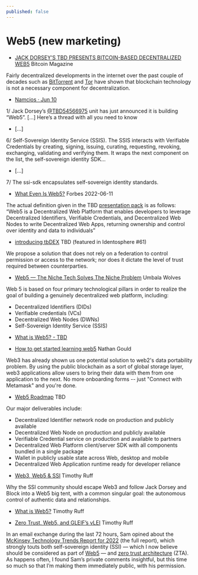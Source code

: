 ```yaml
---
published: false
---
```

# Web5 (new marketing)

* [JACK DORSEY’S TBD PRESENTS BITCOIN-BASED DECENTRALIZED WEB5](https://bitcoinmagazine.com/business/jack-dorseys-tbd-presents-bitcoin-based-decentralized-web5) Bitcoin Magazine

Fairly decentralized developments in the internet over the past couple of decades such as [BitTorrent](https://www.howtogeek.com/141257/htg-explains-how-does-bittorrent-work/) and [Tor](https://www.techradar.com/vpn/what-is-tor-and-how-does-it-work) have shown that blockchain technology is not a necessary component for decentralization.

* [Namcios · Jun 10](https://twitter.com/namcios/status/1535302090360250368)

1/ Jack Dorsey’s [@TBD54566975](https://twitter.com/TBD54566975) unit has just announced it is building “Web5”. [...] Here’s a thread with all you need to know

* [...]

6/ Self-Sovereign Identity Service (SSIS). The SSIS interacts with Verifiable Credentials by creating, signing, issuing, curating, requesting, revoking, exchanging, validating and verifying them. It wraps the next component on the list, the self-sovereign identity SDK…

* […]

7/ The ssi-sdk encapsulates self-sovereign identity standards.

* [What Even Is Web5?](https://www.forbes.com/sites/traceyfollows/2022/06/11/what-even-is-web5/?sh=10900ec05ad2) Forbes 2022-06-11

The actual definition given in the TBD [presentation pack](https://docs.google.com/presentation/d/1SaHGyY9TjPg4a0VNLCsfchoVG1yU3ffTDsPRcU99H1E/edit#slide=id.g11b904107df_0_1) is as follows: “Web5 is a Decentralized Web Platform that enables developers to leverage Decentralized Identifiers, Verifiable Credentials, and Decentralized Web Nodes to write Decentralized Web Apps, returning ownership and control over identity and data to individuals”

* [introducing tbDEX](https://tbd54566975.ghost.io/introducing-tbdex/) TBD (featured in Identosphere #61)

We propose a solution that does not rely on a federation to control permission or access to the network; nor does it dictate the level of trust required between counterparties.

* [Web5 — The Niche Tech Solves The Niche Problem](https://medium.com/umbalametaverse/web5-the-niche-tech-solves-the-niche-problem-f9135d98f0c1) Umbala Wolves

Web 5 is based on four primary technological pillars in order to realize the goal of building a genuinely decentralized web platform, including:

- Decentralized Identifiers (DIDs)
- Verifiable credentials (VCs)
- Decentralized Web Nodes (DWNs)
- Self-Sovereign Identity Service (SSIS)


* [What is Web5? - TBD](https://developer.tbd.website/blog/what-is-web5/)


* [How to get started learning web5](https://www.nathangould.com/posts/how-to-get-started-learning-web5/) Nathan Gould

Web3 has already shown us one potential solution to web2's data portability problem. By using the public blockchain as a sort of global storage layer, web3 applications allow users to bring their data with them from one application to the next. No more onboarding forms -- just "Connect with Metamask" and you're done.

* [Web5 Roadmap](https://developer.tbd.website/blog/web5-roadmap) TBD

Our major deliverables include:

- Decentralized Identifier network node on production and publicly available
- Decentralized Web Node on production and publicly available
- Verifiable Credential service on production and available to partners
- Decentralized Web Platform client/server SDK with all components bundled in a single package
- Wallet in publicly usable state across Web, desktop and mobile
- Decentralized Web Application runtime ready for developer reliance

* [Web3, Web5 & SSI](https://rufftimo.medium.com/web3-web5-ssi-3870c298c7b4) Timothy Ruff

Why the SSI community should escape Web3 and follow Jack Dorsey and Block into a Web5 big tent, with a common singular goal: the autonomous control of authentic data and relationships.

- [What is Web5?](https://rufftimo.medium.com/what-is-web5-fb34f48d0b1b) Timothy Ruff


* [Zero Trust, Web5, and GLEIF’s vLEI](https://rufftimo.medium.com/zero-trust-web5-and-gleifs-vlei-63ffcb800028) Timothy Ruff

In an email exchange during the last 72 hours, Sam opined about the [McKinsey Technology Trends Report for 2022](https://www.mckinsey.com/capabilities/mckinsey-digital/our-insights/the-top-trends-in-tech) (the full report), which strongly touts both self-sovereign identity (SSI) — which I now believe should be considered as part of [Web5](https://rufftimo.medium.com/what-is-web5-fb34f48d0b1b) — and [zero trust architecture](https://nvlpubs.nist.gov/nistpubs/SpecialPublications/NIST.SP.800-207.pdf) (ZTA). As happens often, I found Sam’s private comments insightful, but this time so much so that I’m making them immediately public, with his permission.
